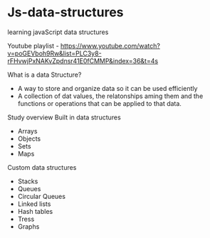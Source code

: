 # Js-data-structures
learning javaScript data structures

Youtube playlist - https://www.youtube.com/watch?v=poGEVboh9Rw&list=PLC3y8-rFHvwjPxNAKvZpdnsr41E0fCMMP&index=36&t=4s

What is a data Structure?
- A way to store and organize data so it can be used efficiently
- A collection of dat values, the relatonships aming them and the functions or operations that can be applied to that data.

Study overview
Built in data structures
- Arrays
- Objects
- Sets
- Maps

Custom data structures
- Stacks
- Queues
- Circular Queues
- Linked lists
- Hash tables
- Tress
- Graphs
